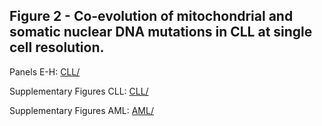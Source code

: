 ## Figure 2 - Co-evolution of mitochondrial and somatic nuclear DNA mutations in CLL at single cell resolution.

Panels E-H: [CLL/](CLL)

Supplementary Figures CLL: [CLL/](CLL)

Supplementary Figures AML: [AML/](AML)
